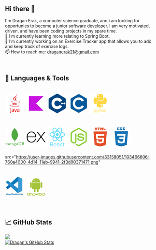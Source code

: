 ## Hi there 👋

I'm Dragan Erak, a computer science graduate, and i am looking for opportunies to become a junior software developer. I am very motivated, driven, and have been coding projects in my spare time.<br>
🌱 I’m currently learning more relating to Spring Boot.<br>
🔭 I’m currently working on an Exercise Tracker app that allows you to add and keep track of exercise logs.<br>
📫 How to reach me: draganerak21@gmail.com

<br>

## 🔧 Languages & Tools

# <img alt="medium" height="64px" width="64px" src="https://github.com/devicons/devicon/blob/master/icons/java/java-plain-wordmark.svg"/> <img alt="medium" height="64px" width="64px" src="https://github.com/devicons/devicon/blob/master/icons/kotlin/kotlin-plain.svg"/> <img alt="medium" height="64px" width="64px" src="https://github.com/devicons/devicon/blob/master/icons/cplusplus/cplusplus-plain.svg"/> <img alt="medium" height="64px" width="64px" src="https://github.com/devicons/devicon/blob/master/icons/c/c-plain.svg"/> <img alt="medium" height="64px" width="64px" src="https://github.com/devicons/devicon/blob/master/icons/python/python-plain-wordmark.svg"/>

# <img alt="medium" height="64px" width="64px" src="https://github.com/devicons/devicon/blob/master/icons/mongodb/mongodb-plain-wordmark.svg"/> <img alt="medium" height="64px" width="64px" src="https://github.com/devicons/devicon/blob/master/icons/express/express-original.svg"/> <img alt="medium" height="64px" width="64px" src="https://github.com/devicons/devicon/blob/master/icons/react/react-original-wordmark.svg"/> <img alt="medium" height="64px" width="64px" src="https://github.com/devicons/devicon/blob/master/icons/nodejs/nodejs-plain.svg"/> <img alt="medium" height="64px" width="64px" src="https://github.com/devicons/devicon/blob/master/icons/html5/html5-plain-wordmark.svg"/> <img alt="medium" height="64px" width="64px" src="https://github.com/devicons/devicon/blob/master/icons/css3/css3-plain-wordmark.svg"/>
src="https://user-images.githubusercontent.com/33158051/103466606-760a4000-4d14-11eb-9941-2f3d00371471.png"

# <img alt="medium" height="64px" width="64px" src="https://github.com/devicons/devicon/blob/master/icons/vscode/vscode-original-wordmark.svg"/> <img alt="medium" height="64px" width="64px" src="https://github.com/devicons/devicon/blob/master/icons/android/android-plain-wordmark.svg"/>
<br>

## &#x1f4c8; GitHub Stats

<a href="https://github.com/DraganErak1331/DraganErak1331">
  <img align="center" src="https://github-readme-stats.vercel.app/api/top-langs/?username=DraganErak1331&hide=html,tex&title_color=ffffff&text_color=c9cacc&icon_color=2bbc8a&bg_color=1d1f21&langs_count=3" />
</a>
<br>
<a href="https://github.com/DraganErak1331/DraganErak1331">
  <img align="center" src="https://github-readme-stats.vercel.app/api?username=DraganErak1331&show_icons=true&line_height=27&count_private=true&title_color=ffffff&text_color=c9cacc&icon_color=2bbc8a&bg_color=1d1f21" alt="Dragan's GitHub Stats" />
</a>


<!--
**DraganErak1331/DraganErak1331** is a ✨ _special_ ✨ repository because its `README.md` (this file) appears on your GitHub profile.

Here are some ideas to get you started:

- 🔭 I’m currently working on ...
- 🌱 I’m currently learning ...
- 👯 I’m looking to collaborate on ...
- 🤔 I’m looking for help with ...
- 💬 Ask me about ...
- 📫 How to reach me: ...
- 😄 Pronouns: ...
- ⚡ Fun fact: ...
-->
